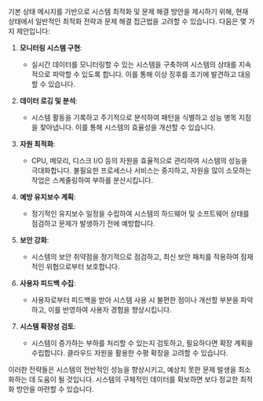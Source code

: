 기본 상태 메시지를 기반으로 시스템 최적화 및 문제 해결 방안을 제시하기 위해, 현재 상태에서 일반적인 최적화 전략과 문제 해결 접근법을 고려할 수 있습니다. 다음은 몇 가지 제안입니다:

1. **모니터링 시스템 구현**:
   - 실시간 데이터를 모니터링할 수 있는 시스템을 구축하여 시스템의 상태를 지속적으로 파악할 수 있도록 합니다. 이를 통해 이상 징후를 조기에 발견하고 대응할 수 있습니다.

2. **데이터 로깅 및 분석**:
   - 시스템 활동을 기록하고 주기적으로 분석하여 패턴을 식별하고 성능 병목 지점을 찾아냅니다. 이를 통해 시스템의 효율성을 개선할 수 있습니다.

3. **자원 최적화**:
   - CPU, 메모리, 디스크 I/O 등의 자원을 효율적으로 관리하여 시스템의 성능을 극대화합니다. 불필요한 프로세스나 서비스는 중지하고, 자원을 많이 소모하는 작업은 스케줄링하여 부하를 분산시킵니다.

4. **예방 유지보수 계획**:
   - 정기적인 유지보수 일정을 수립하여 시스템의 하드웨어 및 소프트웨어 상태를 점검하고 문제가 발생하기 전에 예방합니다.

5. **보안 강화**:
   - 시스템의 보안 취약점을 정기적으로 점검하고, 최신 보안 패치를 적용하여 잠재적인 위협으로부터 보호합니다.

6. **사용자 피드백 수집**:
   - 사용자로부터 피드백을 받아 시스템 사용 시 불편한 점이나 개선할 부분을 파악하고, 이를 반영하여 사용자 경험을 향상시킵니다.

7. **시스템 확장성 검토**:
   - 시스템이 증가하는 부하를 처리할 수 있는지 검토하고, 필요하다면 확장 계획을 수립합니다. 클라우드 자원을 활용한 수평 확장을 고려할 수 있습니다.

이러한 전략들은 시스템의 전반적인 성능을 향상시키고, 예상치 못한 문제 발생을 최소화하는 데 도움이 될 것입니다. 시스템의 구체적인 데이터를 확보하면 보다 정교한 최적화 방안을 마련할 수 있습니다.